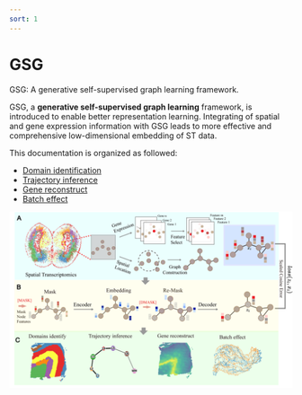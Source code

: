 ```yaml
---
sort: 1
---
```


# GSG

GSG: A generative self-supervised graph learning framework.

GSG, a **generative self-supervised graph learning** framework, is introduced to enable better representation learning. Integrating of spatial and gene expression information with GSG leads to more effective and comprehensive low-dimensional embedding of ST data.

This documentation is organized as followed:

- [Domain identification](https://keaml-guan.github.io/GSG/GSG%20Domain%20Identify/)
- [Trajectory inference](https://keaml-guan.github.io/GSG/GSG%20Domain%20Identify/)
- [Gene reconstruct](https://keaml-guan.github.io/GSG/GSG%20Domain%20Identify/)
- [Batch effect](https://keaml-guan.github.io/GSG/GSG%20Batch%20effect/)

<img src="./pics/GSG.jpg">
